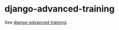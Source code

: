 # django-advanced-training

See [django-advanced-training](http://django-advanced-training.readthedocs.io).
